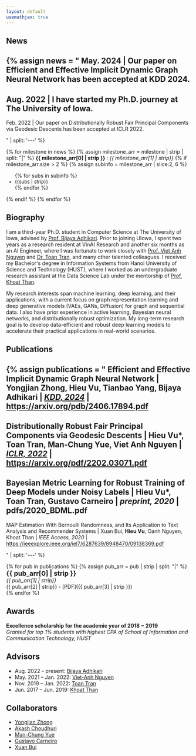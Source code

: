 ```yaml
---
layout: default
usemathjax: true
---
```



## News

{% 
assign news = "
May. 2024 | Our paper on Efficient and Effective Implicit Dynamic Graph Neural Network has been accepted at KDD 2024.
---
Aug. 2022 | I have started my Ph.D. journey at The University of Iowa.
---
Feb. 2022 | Our paper on Distributionally Robust Fair Principal Components via Geodesic Descents has been accepted at ICLR 2022.

" | split: '---' 
%}

{% for milestone in news %}
{% assign milestone_arr = milestone | strip | split: "|" %}
__<span> {{ milestone_arr[0] | strip }} </span>__ : *{{ milestone_arr[1] | strip}}* 
{% if milestone_arr.size > 2 %}
{% assign subinfo = milestone_arr | slice:2, 6 %}
<ul>
{% for subs in subinfo %}
<li style="font-size: small;"> {{subs | strip}} </li>
{% endfor %}
</ul>
{% endif %}
{% endfor %}


## Biography

I am a third-year Ph.D. student in Computer Science at The University of Iowa, advised by [Prof. Bijaya Adhikari](https://cs.uiowa.edu/people/bijaya-adhikari). Prior to joining UIowa, I spent two years as a research resident at VinAI Research and another six months as an AI Engineer, where I was fortunate to work closely with [Prof. Viet Anh Nguyen](https://vietanhnguyen.net) and [Dr. Toan Tran](https://researchers.adelaide.edu.au/profile/toan.m.tran), and many other talented colleagues. I received my Bachelor's degree in Information Systems from Hanoi University of Science and Technology (HUST), where I worked as an undergraduate research assistant at the Data Science Lab under the mentorship of [Prof. Khoat Than](https://scholar.google.com.vn/citations?user=z2_6ZRYAAAAJ).

My research interests span machine learning, deep learning, and their applications, with a current focus on graph representation learning and deep generative models (VAEs, GANs, Diffusion) for graph and sequential data. I also have prior experience in active learning, Bayesian neural networks, and distributionally robust optimization. My long-term research goal is to develop data-efficient and robust deep learning models to accelerate their practical applications in real-world scenarios.

<!-- 
{% 
assign biography = "
Aug. 2022 – Present | Ph.D. Student at The University of Iowa.
---
Nov. 2019 – Jun. 2022 | Research Resident & AI Engineer at VinAI Research
---
Jun. 2018 – Apr. 2019 | Software developer at VC Corporation
---
Jun. 2017 – Jun. 2019 | Undergraduate research assistant at Data Science Lab, School of Information and Communication Technology, HUST
---
Aug. 2014 – Mar. 2019 | Student at Hanoi University of Science and Technology (HUST). | I graduated one semester earlier than the standard five-year program with an Excellence Degree of Engineer in Information Systems

" | split: '---' 
%}

{% for milestone in biography %}
{% assign milestone_arr = milestone | strip | split: "|" %}
__<span> {{ milestone_arr[0] | strip }} </span>__ : *{{ milestone_arr[1] | strip}}* 
{% if milestone_arr.size > 2 %}
{% assign subinfo = milestone_arr | slice:2, 6 %}
<ul>
{% for subs in subinfo %}
<li style="font-size: small;"> {{subs | strip}} </li>
{% endfor %}
</ul>
{% endif %}
{% endfor %} -->

## Publications

{% 
assign publications = "
Efficient and Effective Implicit Dynamic Graph Neural Network | 
Yongjian Zhong, __Hieu Vu__, Tianbao Yang, Bijaya Adhikari |
[*KDD, 2024*](https://dl.acm.org/doi/abs/10.1145/3637528.3672026) |
https://arxiv.org/pdb/2406.17894.pdf
---
Distributionally Robust Fair Principal Components via Geodesic Descents |
__Hieu Vu*__, Toan Tran, Man-Chung Yue, Viet Anh Nguyen |
[*ICLR, 2022*](https://openreview.net/forum?id=9NVd-DMtThY) |
https://arxiv.org/pdf/2202.03071.pdf
---
Bayesian Metric Learning for Robust Training of Deep Models under Noisy Labels |
__Hieu Vu*__, Toan Tran, Gustavo Carneiro |
*preprint, 2020* |
pdfs/2020_BDML.pdf
---
MAP Estimation With Bernoulli Randomness, and Its Application to Text Analysis and Recommender Systems |
Xuan Bui, __Hieu Vu__, Oanh Nguyen, Khoat Than |
*IEEE Access, 2020* |
https://ieeexplore.ieee.org/iel7/6287639/8948470/09138369.pdf

" | split: '---' 
%}


{% for pub in publications %}
{% assign pub_arr = pub | strip | split: "|" %}
__<span style='font-size: 18px'> {{ pub_arr[0] | strip }} </span>__ <br> *{{ pub_arr[1] | strip}}* <br> {{ pub_arr[2] | strip}} - [PDF]({{ pub_arr[3] | strip }})<br>
{% endfor %}



## Awards

__Excellence scholarship for the academic year of 2018 − 2019__ <br>
*Granted for top 1% students with highest CPA of School of Information and Communication Technology, HUST*

## Advisors
- Aug. 2022 - present: [Bijaya Adhikari](https://cs.uiowa.edu/people/bijaya-adhikari)
- May. 2021 – Jan. 2022: [Viet-Anh Nguyen](https://vietanhnguyen.net)
- Nov. 2019 – Jan. 2022: [Toan Tran](https://researchers.adelaide.edu.au/profile/toan.m.tran)
- Jun. 2017 – Jun. 2019: [Khoat Than](https://scholar.google.com.vn/citations?user=z2_6ZRYAAAAJ) 

## Collaborators
- [Yongjian Zhong](https://yongjian16.github.io/)
- [Akash Choudhuri](https://soothysay.github.io/)
- [Man-Chung Yue](https://manchungyue.com/)
- [Gustavo Carneiro](https://cs.adelaide.edu.au/~carneiro/)
- [Xuan Bui](https://scholar.google.com.vn/citations?user=DSLkmeUAAAAJ)
